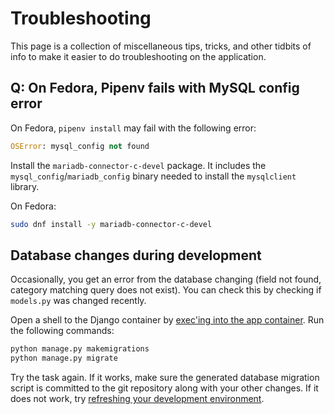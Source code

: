 Troubleshooting
===============

<!--
    Style rule: one sentence per line please!
    This makes git diffs easier to read.
-->

This page is a collection of miscellaneous tips, tricks, and other tidbits of info to make it easier to do troubleshooting on the application.


## Q: On Fedora, Pipenv fails with MySQL config error

On Fedora, `pipenv install` may fail with the following error:

```python
OSError: mysql_config not found
```

Install the `mariadb-connector-c-devel` package.
It includes the `mysql_config`/`mariadb_config` binary needed to install the `mysqlclient` library.

On Fedora:

```sh
sudo dnf install -y mariadb-connector-c-devel
```


## Database changes during development

Occasionally, you get an error from the database changing (field not found, category matching query does not exist).
You can check this by checking if `models.py` was changed recently.

Open a shell to the Django container by [exec'ing into the app container](/dev/exec-container).
Run the following commands:

```sh
python manage.py makemigrations
python manage.py migrate
```

Try the task again.
If it works, make sure the generated database migration script is committed to the git repository along with your other changes.
If it does not work, try [refreshing your development environment](/dev/start-fresh).
